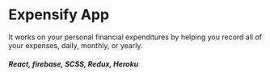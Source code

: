 # Expensify App
It works on your personal financial expenditures by helping you record all of your expenses, daily, monthly, or yearly.

##### React, firebase, SCSS, Redux, Heroku